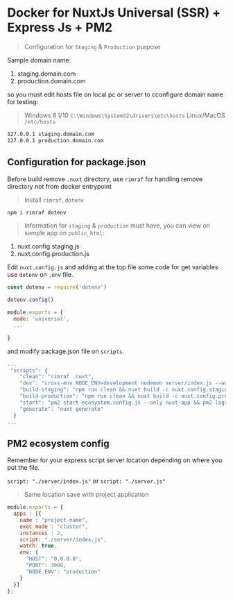 # Docker for NuxtJs Universal (SSR) + Express Js + PM2

> Configuration for `Staging` & `Production` purpose



Sample domain name:

1. staging.domain.com
2. production.domain.com

so you must edit hosts file on local pc or server to cconfigure domain name for testing:

> Windows 8.1/10 `C:\Windows\System32\drivers\etc\hosts`
> Linux/MacOS `/etc/hosts`

``` bash
127.0.0.1 staging.domain.com
127.0.0.1 production.domain.com
```

## Configuration for package.json

Before build remove `.nuxt` directory, use `rimraf` for handling remove directory not from docker entrypoint

> Install `rimraf`, `dotenv`

``` bash
npm i rimraf dotenv
```

> Information for `staging` & `production` must have, you can view on sample app on `public_html`:

1. nuxt.config.staging.js
2. nuxt.config.production.js

Edit `nuxt.config.js` and adding at the top file some code for get variables use `dotenv` on `.env` file.

``` javascript
const dotenv = require('dotenv')

dotenv.config()

module.exports = {
  mode: 'universal',
  ...

}
```

and modify package.json file on `scripts`.

``` javascript
...
 "scripts": {
    "clean": "rimraf .nuxt",
    "dev": "cross-env NODE_ENV=development nodemon server/index.js --watch server",
    "build-staging": "npm run clean && nuxt build -c nuxt.config.staging.js",
    "build-production": "npm run clean && nuxt build -c nuxt.config.production.js",
    "start": "pm2 start ecosystem.config.js --only nuxt-app && pm2 logs",
    "generate": "nuxt generate"
  }
...
```

## PM2 ecosystem config

Remember for your express script server location depending on where you put the file.

`script: "./server/index.js"` or `script: "./server.js"`

> Same location save with project application

``` javascript
module.exports = {
  apps : [{
    name : "project-name",
    exec_mode : "cluster",
    instances : 2,
    script: "./server/index.js",
    watch: true,
    env: {
      "HOST": "0.0.0.0",
      "PORT": 3000,
      "NODE_ENV": "production"
    }
  }]
};
```
